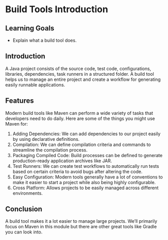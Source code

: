 # Build Tools Introduction

## Learning Goals

- Explain what a build tool does.

## Introduction

A Java project consists of the source code, test code, configurations,
libraries, dependencies, task runners in a structured folder. A build tool helps
us to manage an entire project and create a workflow for generating easily
runnable applications.

## Features

Modern build tools like Maven can perform a wide variety of tasks that
developers need to do daily. Here are some of the things you might use Maven
for:

1. Adding Dependencies: We can add dependencies to our project easily by using
   declarative definitions.
2. Compilation: We can define compilation criteria and commands to streamline
   the compilation process.
3. Packaging Compiled Code: Build processes can be defined to generate
   production-ready application archives like JAR.
4. Test Runners: We can create test workflows to automatically run tests based
   on certain criteria to avoid bugs after altering the code.
5. Easy Configuration: Modern tools generally have a lot of conventions to make
   it easier to start a project while also being highly configurable.
6. Cross Platform: Allows projects to be easily managed across different
   environments.

## Conclusion

A build tool makes it a lot easier to manage large projects. We’ll primarily
focus on Maven in this module but there are other great tools like Gradle you
can look into.
